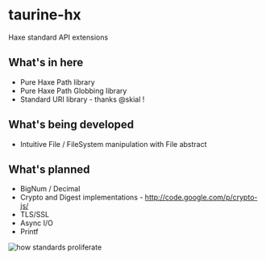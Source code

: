 taurine-hx
==========

Haxe standard API extensions

## What's in here
* Pure Haxe Path library
* Pure Haxe Path Globbing library
* Standard URI library - thanks @skial !

## What's being developed
* Intuitive File / FileSystem manipulation with File abstract

## What's planned
* BigNum / Decimal
* Crypto and Digest implementations - http://code.google.com/p/crypto-js/
* TLS/SSL
* Async I/O
* Printf

![how standards proliferate](http://imgs.xkcd.com/comics/standards.png "How standards proliferate")

